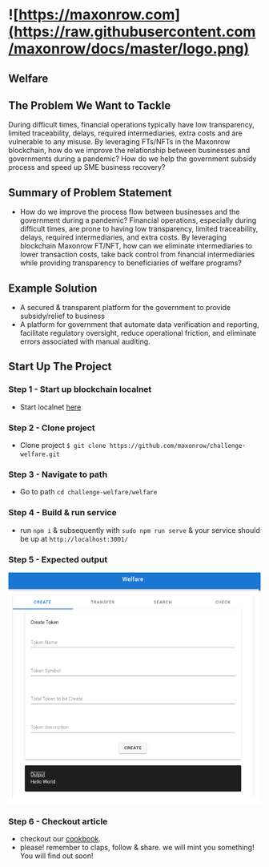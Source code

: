 # ![https://maxonrow.com](https://raw.githubusercontent.com/maxonrow/docs/master/logo.png)

## Welfare

## The Problem We Want to Tackle

During difficult times, financial operations typically have low transparency, limited traceability, delays, required intermediaries, extra costs and are vulnerable to any misuse. By leveraging FTs/NFTs in the Maxonrow blockchain, how do we improve the relationship between businesses and governments during a pandemic? How do we help the government subsidy process and speed up SME business recovery? 

## Summary of Problem Statement

- How do we improve the process flow between businesses and the government during a pandemic? Financial operations, especially during difficult times, are prone to having low transparency, limited traceability,  delays, required intermediaries, and extra costs. By leveraging blockchain Maxonrow FT/NFT, how can we eliminate intermediaries to lower transaction costs, take back control from financial intermediaries while providing transparency to beneficiaries of welfare programs?

## Example Solution

- A secured & transparent platform for the government to provide subsidy/relief to business
- A platform for government that automate data verification and reporting, facilitate regulatory oversight, reduce operational friction, and eliminate errors associated with manual auditing.

## Start Up The Project

### Step 1 - Start up blockchain localnet

- Start localnet [here](https://github.com/maxonrow/maxathon/tree/master/blockchain-starter-kit)

### Step 2 - Clone project

- Clone project `$ git clone https://github.com/maxonrow/challenge-welfare.git`

### Step 3 - Navigate to path

- Go to path `cd challenge-welfare/welfare`

### Step 4 - Build & run service

- run `npm i` & subsequently with `sudo npm run serve` & your service should be up at `http://localhost:3001/`

### Step 5 - Expected output

![Expected output](images/welfare.png)

### Step 6 - Checkout article

- checkout our [cookbook](https://medium.com/maxonrow/maxathon-challenge-3-welfare-c5a898b417b1).
- please! remember to claps, follow & share. we will mint you something! You will find out soon!
